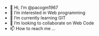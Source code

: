 - 👋 Hi, I’m @pacogm1967
- 👀 I’m interested in Web programming
- 🌱 I’m currently learning GIT
- 💞️ I’m looking to collaborate on Web Code
- 📫 How to reach me ...

<!---
pacogm1967/pacogm1967 is a ✨ special ✨ repository because its `README.md` (this file) appears on your GitHub profile.
You can click the Preview link to take a look at your changes.
--->
